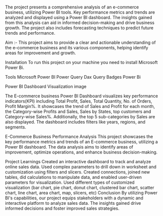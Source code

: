 The project presents a comprehensive analysis of an e-commerce business, utilizing Power BI tools. Key performance metrics and trends are analyzed and displayed using a Power BI dashboard. The insights gained from this analysis can aid in informed decision-making and drive business growth. The project also includes forecasting techniques to predict future trends and performance.

Aim :- This project aims to provide a clear and actionable understanding of the e-commerce business and its various components, helping identify areas for improvement and growth.

Installation
To run this project on your machine you need to install Microsoft Power Bi.

Tools
Microsoft Power BI
Power Query
Dax Query
Badges
Power Bi

Power BI Dashboard Visualization
image

The E-commerce business Power BI Dashboard visualizes key performance indicators(KPI) including Total Profit, Sales, Total Quantity, No. of Orders, Profit Margin%. It showcases the trend of Sales and Profit for each month, the Category-wise Profits and Sales, Sales by States, top customers and Category-wise Sales%. Additionally, the top 5 sub-categories by Sales are also displayed. The dashboard includes filters like years, regions, and segments.

E-Commerce Business Performance Analysis
This project showcases the key performance metrics and trends of an E-commerce business, utilizing a Power BI dashboard. The data analysis aims to identify areas of improvement, optimize operations, and enhance business decision-making.

Project Learnings
Created an interactive dashboard to track and analyze online sales data.
Used complex parameters to drill down in worksheet and customization using filters and slicers.
Created connections, joined new tables, did calculations to manipulate data, and enabled user-driven parameters for visualization.
Used different types of customized visualization (bar chart, pie chart, donut chart, clustered bar chart, scatter chart, line chart, area chart, map, slicers, etc)
Conclusion
By utilizing Power BI's capabilities, our project equips stakeholders with a dynamic and interactive platform to analyze sales data. The insights gained drive informed decisions and foster improved sales strategies.

